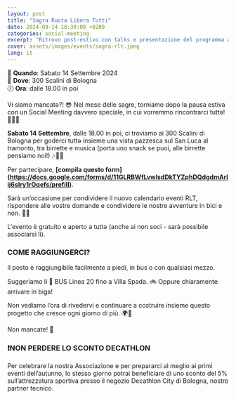 ```yaml
---
layout: post
title: "Sagra Ruota Libera Tutti"
date: 2024-09-14 18:30:00 +0200
categories: social-meeting
excerpt: "Ritrovo post-estivo con talks e presentazione del programma autunno-inverno con immancabili birrette"
cover: assets/images/events/sagra-rlt.jpeg
lang: it
---
```


📅 **Quando**: Sabato 14 Settembre 2024  
📍 **Dove**: 300 Scalini di Bologna  
🕖 **Ora**: dalle 18.00 in poi

Vi siamo mancatə?! 😎 
Nel mese delle sagre, torniamo dopo la pausa estiva con un Social Meeting davvero speciale, in cui vorremmo rincontrarci tuttə!🌟🚴‍♂️

**Sabato 14 Settembre**, dalle 18.00 in poi, ci troviamo ai 300 Scalini di Bologna per goderci tuttə insieme una vista pazzesca sul San Luca al tramonto, tra birrette e musica (porta uno snack se puoi, alle birrette pensiamo noi!) 🎶🍻🌄

Per partecipare, **[compila questo form] (https://docs.google.com/forms/d/11GLRBWfLvwlsdDkTYZphDQdgdmArlij6sIry1rOqefs/prefill)**.

Sarà un’occasione per condividere il nuovo calendario eventi RLT, rispondere alle vostre domande e condividere le nostre avventure in bici e non. 🚴✨

L'evento è gratuito e aperto a tuttə (anche ai non soci - sarà possibile associarsi lì).

### **COME RAGGIUNGERCI?**
Il posto è raggiungibile facilmente a piedi, in bus o con qualsiasi mezzo. 

Suggeriamo il 🚎 BUS Linea 20 fino a Villa Spada. 🚲 Oppure chiaramente arrivare in biga!

Non vediamo l’ora di rivedervi e continuare a costruire insieme questo progetto che cresce ogni giorno di più. 🌍🫶

Non mancate! 🥳


### **❗️NON PERDERE LO SCONTO DECATHLON**
Per celebrare la nostra Associazione e per prepararci al meglio ai primi eventi dell’autunno, lo stesso giorno potrai beneficiare di uno sconto del 5% sull’attrezzatura sportiva presso il negozio Decathlon City di Bologna, nostro partner tecnico.
